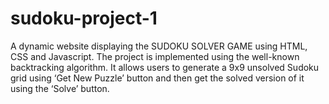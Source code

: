 # sudoku-project-1
A dynamic website displaying the SUDOKU SOLVER GAME using HTML, CSS and Javascript.
The project is implemented using the well-known backtracking algorithm. It allows users to generate a 9x9 unsolved Sudoku grid using ‘Get New Puzzle’ button and then get the solved version of it using the ‘Solve’ button.

